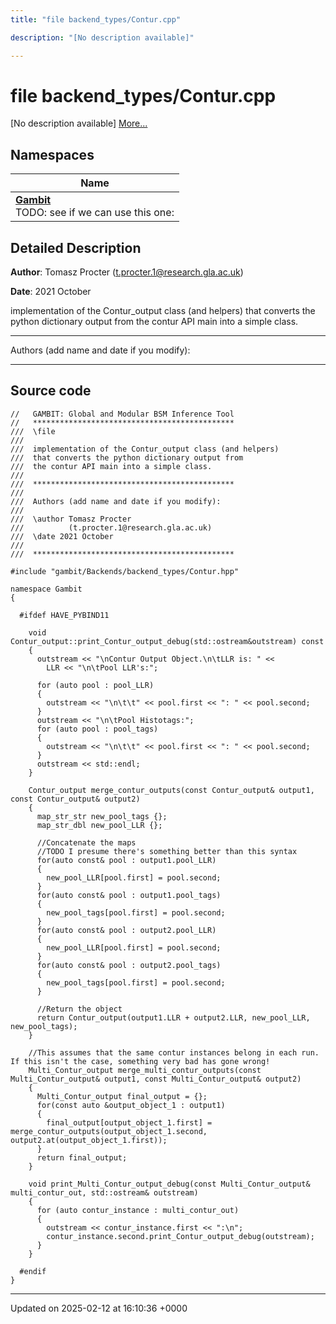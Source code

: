 ```yaml
---
title: "file backend_types/Contur.cpp"

description: "[No description available]"

---
```


# file backend_types/Contur.cpp

[No description available] [More...](#detailed-description)

## Namespaces

| Name           |
| -------------- |
| **[Gambit](/documentation/code/namespaces/namespacegambit/)** <br>TODO: see if we can use this one:  |

## Detailed Description


**Author**: Tomasz Procter ([t.procter.1@research.gla.ac.uk](mailto:t.procter.1@research.gla.ac.uk)) 

**Date**: 2021 October

implementation of the Contur_output class (and helpers) that converts the python dictionary output from the contur API main into a simple class.



------------------

Authors (add name and date if you modify):



------------------




## Source code

```
//   GAMBIT: Global and Modular BSM Inference Tool
//   *********************************************
///  \file
///
///  implementation of the Contur_output class (and helpers)
///  that converts the python dictionary output from
///  the contur API main into a simple class.
///
///  *********************************************
///
///  Authors (add name and date if you modify):
///
///  \author Tomasz Procter
///          (t.procter.1@research.gla.ac.uk)
///  \date 2021 October
///
///  *********************************************

#include "gambit/Backends/backend_types/Contur.hpp"

namespace Gambit
{

  #ifdef HAVE_PYBIND11

    void Contur_output::print_Contur_output_debug(std::ostream&outstream) const
    {
      outstream << "\nContur Output Object.\n\tLLR is: " <<
        LLR << "\n\tPool LLR's:";

      for (auto pool : pool_LLR)
      {
        outstream << "\n\t\t" << pool.first << ": " << pool.second;
      }
      outstream << "\n\tPool Histotags:";
      for (auto pool : pool_tags)
      {
        outstream << "\n\t\t" << pool.first << ": " << pool.second;
      }
      outstream << std::endl;
    }

    Contur_output merge_contur_outputs(const Contur_output& output1, const Contur_output& output2)
    {
      map_str_str new_pool_tags {};
      map_str_dbl new_pool_LLR {};

      //Concatenate the maps
      //TODO I presume there's something better than this syntax
      for(auto const& pool : output1.pool_LLR)
      {
        new_pool_LLR[pool.first] = pool.second;
      }
      for(auto const& pool : output1.pool_tags)
      {
        new_pool_tags[pool.first] = pool.second;
      }
      for(auto const& pool : output2.pool_LLR)
      {
        new_pool_LLR[pool.first] = pool.second;
      }
      for(auto const& pool : output2.pool_tags)
      {
        new_pool_tags[pool.first] = pool.second;
      }

      //Return the object
      return Contur_output(output1.LLR + output2.LLR, new_pool_LLR, new_pool_tags);
    }

    //This assumes that the same contur instances belong in each run. If this isn't the case, something very bad has gone wrong!
    Multi_Contur_output merge_multi_contur_outputs(const Multi_Contur_output& output1, const Multi_Contur_output& output2)
    {
      Multi_Contur_output final_output = {};
      for(const auto &output_object_1 : output1)
      {
        final_output[output_object_1.first] = merge_contur_outputs(output_object_1.second, output2.at(output_object_1.first));
      }
      return final_output;
    }

    void print_Multi_Contur_output_debug(const Multi_Contur_output& multi_contur_out, std::ostream& outstream)
    {
      for (auto contur_instance : multi_contur_out)
      {
        outstream << contur_instance.first << ":\n";
        contur_instance.second.print_Contur_output_debug(outstream);
      }
    }

  #endif
}
```


-------------------------------

Updated on 2025-02-12 at 16:10:36 +0000
